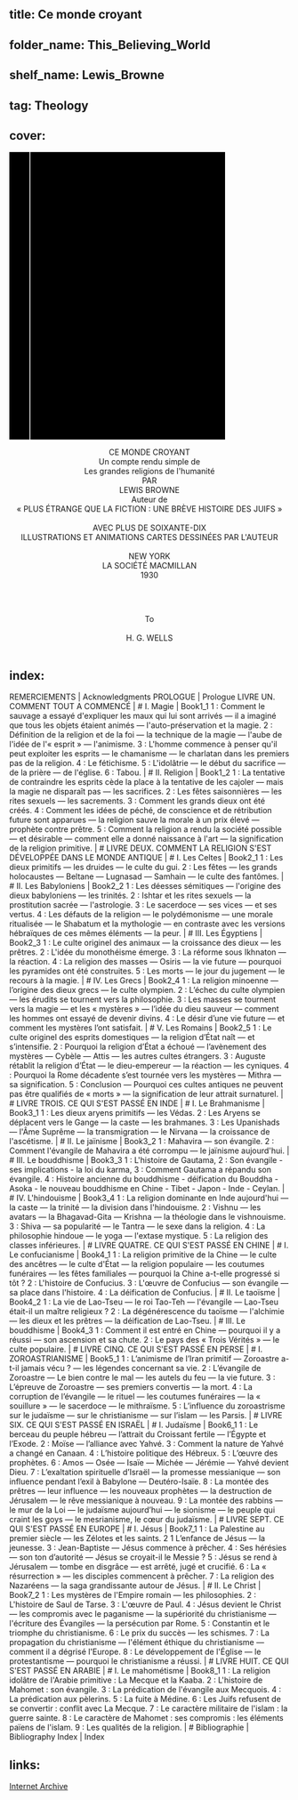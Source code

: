 ## title: Ce monde croyant
## folder_name: This_Believing_World
## shelf_name: Lewis_Browne
## tag: Theology
## cover:
<div class="urantiapedia-book-front urantiapedia-book-science">
<svg xmlns="http://www.w3.org/2000/svg" width="102.6mm" height="136.8mm" viewBox="0 0 102.6 136.8" version="1.1">
	<g transform="translate(-7,-5)">
		<rect width="9.6" height="136.8" x="7" y="5" />
		<rect width="96.9" height="136.8" x="17" y="5" />
		<text style="font-size:5px" x="61" y="22">Lewis Browne</text>
		<text style="font-size:4px" x="61" y="125">New York: The Macmillan Company, 1926</text>
		<text style="font-size:9px" x="61" y="50">Ce monde croyant:</text>
		<text style="font-size:9px" x="61" y="60">Un compte rendu</text>
		<text style="font-size:9px" x="61" y="70">simple de la</text>
		<text style="font-size:9px" x="61" y="80">les grandes religions</text>
		<text style="font-size:9px" x="61" y="90">de l'humanité</text>
	</g>
</svg>
</div>

<p style="text-align:center;">
<span class="text-h3">CE MONDE CROYANT </span><br>
Un compte rendu simple de<br>
Les grandes religions de l'humanité<br>
PAR<br>
<span class="text-h5">LEWIS BROWNE</span><br>
Auteur de <br>
« PLUS ÉTRANGE QUE LA FICTION : UNE BRÈVE HISTOIRE DES JUIFS »<br>
<br>
AVEC PLUS DE SOIXANTE-DIX <br>
ILLUSTRATIONS ET ANIMATIONS
CARTES DESSINÉES PAR L'AUTEUR <br>
<br>
NEW YORK<br>
LA SOCIÉTÉ MACMILLAN<br>
1930<br>
<br>
</p>

<br>

<p style="text-align:center;">
To<br>
<br>
H. G. WELLS<br>
<br>
</p>

## index:
REMERCIEMENTS | Acknowledgments
PROLOGUE | Prologue
LIVRE UN. COMMENT TOUT A COMMENCÉ | #
	I. Magie | Book1_1
		1 : Comment le sauvage a essayé d'expliquer les maux qui lui sont arrivés — il a imaginé que tous les objets étaient animés — l'auto-préservation et la magie. 2 : Définition de la religion et de la foi — la technique de la magie — l'aube de l'idée de l'« esprit » — l'animisme. 3 : L'homme commence à penser qu'il peut exploiter les esprits — le chamanisme — le charlatan dans les premiers pas de la religion. 4 : Le fétichisme. 5 : L'idolâtrie — le début du sacrifice — de la prière — de l'église. 6 : Tabou. | #
	II. Religion | Book1_2
		1 : La tentative de contraindre les esprits cède la place à la tentative de les cajoler — mais la magie ne disparaît pas — les sacrifices. 2 : Les fêtes saisonnières — les rites sexuels — les sacrements. 3 : Comment les grands dieux ont été créés. 4 : Comment les idées de péché, de conscience et de rétribution future sont apparues — la religion sauve la morale à un prix élevé — prophète contre prêtre. 5 : Comment la religion a rendu la société possible — et désirable — comment elle a donné naissance à l'art — la signification de la religion primitive. | #
LIVRE DEUX. COMMENT LA RELIGION S'EST DÉVELOPPÉE DANS LE MONDE ANTIQUE | #
	I. Les Celtes | Book2_1
		1 : Les dieux primitifs — les druides — le culte du gui. 2 : Les fêtes — les grands holocaustes — Beltane — Lugnasad — Samhain — le culte des fantômes. | #
	II. Les Babyloniens | Book2_2
		1 : Les déesses sémitiques — l'origine des dieux babyloniens — les trinités. 2 : Ishtar et les rites sexuels — la prostitution sacrée — l'astrologie. 3 : Le sacerdoce — ses vices — et ses vertus. 4 : Les défauts de la religion — le polydémonisme — une morale ritualisée — le Shabatum et la mythologie — en contraste avec les versions hébraïques de ces mêmes éléments — la peur. | #
	III. Les Égyptiens | Book2_3
		1 : Le culte originel des animaux — la croissance des dieux — les prêtres. 2 : L'idée du monothéisme émerge. 3 : La réforme sous Ikhnaton — la réaction. 4 : La religion des masses — Osiris — la vie future — pourquoi les pyramides ont été construites. 5 : Les morts — le jour du jugement — le recours à la magie. | #
	IV. Les Grecs | Book2_4
		1 : La religion minoenne — l’origine des dieux grecs — le culte olympien. 2 : L’échec du culte olympien — les érudits se tournent vers la philosophie. 3 : Les masses se tournent vers la magie — et les « mystères » — l’idée du dieu sauveur — comment les hommes ont essayé de devenir divins. 4 : Le désir d’une vie future — et comment les mystères l’ont satisfait. | #
	V. Les Romains | Book2_5
		1 : Le culte originel des esprits domestiques — la religion d’État naît — et s’intensifie. 2 : Pourquoi la religion d’État a échoué — l’avènement des mystères — Cybèle — Attis — les autres cultes étrangers. 3 : Auguste rétablit la religion d’État — le dieu-empereur — la réaction — les cyniques. 4 : Pourquoi la Rome décadente s’est tournée vers les mystères — Mithra — sa signification. 5 : Conclusion — Pourquoi ces cultes antiques ne peuvent pas être qualifiés de « morts » — la signification de leur attrait surnaturel. | #
LIVRE TROIS. CE QUI S'EST PASSÉ EN INDE | #
	I. Le Brahmanisme | Book3_1
		1 : Les dieux aryens primitifs — les Védas. 2 : Les Aryens se déplacent vers le Gange — la caste — les brahmanes. 3 : Les Upanishads — l'Âme Suprême — la transmigration — le Nirvana — la croissance de l'ascétisme. | #
	II. Le jaïnisme | Book3_2
		1 : Mahavira — son évangile. 2 : Comment l'évangile de Mahavira a été corrompu — le jaïnisme aujourd'hui. | #
	III. Le bouddhisme | Book3_3
		1 : L'histoire de Gautama, 2 : Son évangile - ses implications - la loi du karma, 3 : Comment Gautama a répandu son évangile. 4 : Histoire ancienne du bouddhisme - déification du Bouddha - Asoka - le nouveau bouddhisme en Chine - Tibet - Japon - Inde - Ceylan. | #
	IV. L'hindouisme | Book3_4
		1 : La religion dominante en Inde aujourd'hui — la caste — la trinité — la division dans l'hindouisme. 2 : Vishnu — les avatars — la Bhagavad-Gita — Krishna — la théologie dans le vishnouisme. 3 : Shiva — sa popularité — le Tantra — le sexe dans la religion. 4 : La philosophie hindoue — le yoga — l'extase mystique. 5 : La religion des classes inférieures. | #
LIVRE QUATRE. CE QUI S'EST PASSÉ EN CHINE | #
	I. Le confucianisme | Book4_1
		1 : La religion primitive de la Chine — le culte des ancêtres — le culte d'État — la religion populaire — les coutumes funéraires — les fêtes familiales — pourquoi la Chine a-t-elle progressé si tôt ? 2 : L'histoire de Confucius. 3 : L'œuvre de Confucius — son évangile — sa place dans l'histoire. 4 : La déification de Confucius. | #
	II. Le taoïsme | Book4_2
		1 : La vie de Lao-Tseu — le roi Tao-Teh — l'évangile — Lao-Tseu était-il un maître religieux ? 2 : La dégénérescence du taoïsme — l'alchimie — les dieux et les prêtres — la déification de Lao-Tseu. | #
	III. Le bouddhisme | Book4_3
		1 : Comment il est entré en Chine — pourquoi il y a réussi — son ascension et sa chute. 2 : Le pays des « Trois Vérités » — le culte populaire. | #
LIVRE CINQ. CE QUI S'EST PASSÉ EN PERSE | #
	I. ZOROASTRIANISME | Book5_1
		1 : L’animisme de l’Iran primitif — Zoroastre a-t-il jamais vécu ? — les légendes concernant sa vie. 2 : L’évangile de Zoroastre — Le bien contre le mal — les autels du feu — la vie future. 3 : L’épreuve de Zoroastre — ses premiers convertis — la mort. 4 : La corruption de l’évangile — le rituel — les coutumes funéraires — la « souillure » — le sacerdoce — le mithraïsme. 5 : L’influence du zoroastrisme sur le judaïsme — sur le christianisme — sur l’islam — les Parsis. | #
LIVRE SIX. CE QUI S'EST PASSÉ EN ISRAËL | #
	I. Judaïsme | Book6_1
		1 : Le berceau du peuple hébreu — l’attrait du Croissant fertile — l’Égypte et l’Exode. 2 : Moïse — l’alliance avec Yahvé. 3 : Comment la nature de Yahvé a changé en Canaan. 4 : L’histoire politique des Hébreux. 5 : L’œuvre des prophètes. 6 : Amos — Osée — Isaïe — Michée — Jérémie — Yahvé devient Dieu. 7 : L’exaltation spirituelle d’Israël — la promesse messianique — son influence pendant l’exil à Babylone — Deutéro-Isaïe. 8 : La montée des prêtres — leur influence — les nouveaux prophètes — la destruction de Jérusalem — le rêve messianique à nouveau. 9 : La montée des rabbins — le mur de la Loi — le judaïsme aujourd’hui — le sionisme — le peuple qui craint les goys — le mesrianisme, le cœur du judaïsme. | #
LIVRE SEPT. CE QUI S'EST PASSÉ EN EUROPE | #
	I. Jésus | Book7_1
		1 : La Palestine au premier siècle — les Zélotes et les saints. 2 1 L’enfance de Jésus — la jeunesse. 3 : Jean-Baptiste — Jésus commence à prêcher. 4 : Ses hérésies — son ton d’autorité — Jésus se croyait-il le Messie ? 5 : Jésus se rend à Jérusalem — tombe en disgrâce — est arrêté, jugé et crucifié. 6 : La « résurrection » — les disciples commencent à prêcher. 7 : La religion des Nazaréens — la saga grandissante autour de Jésus. | #
	II. Le Christ | Book7_2
		1 : Les mystères de l'Empire romain — les philosophies. 2 : L'histoire de Saul de Tarse. 3 : L'œuvre de Paul. 4 : Jésus devient le Christ — les compromis avec le paganisme — la supériorité du christianisme — l'écriture des Évangiles — la persécution par Rome. 5 : Constantin et le triomphe du christianisme. 6 : Le prix du succès — les schismes. 7 : La propagation du christianisme — l'élément éthique du christianisme — comment il a dégrisé l'Europe. 8 : Le développement de l'Église — le protestantisme — pourquoi le christianisme a réussi. | #
LIVRE HUIT. CE QUI S'EST PASSÉ EN ARABIE | #
	I. Le mahométisme | Book8_1
		1 : La religion idolâtre de l'Arabie primitive : La Mecque et la Kaaba. 2 : L'histoire de Mahomet : son évangile. 3 : La prédication de l'évangile aux Mecquois. 4 : La prédication aux pèlerins. 5 : La fuite à Médine. 6 : Les Juifs refusent de se convertir : conflit avec La Mecque. 7 : Le caractère militaire de l'islam : la guerre sainte. 8 : Le caractère de Mahomet : ses compromis : les éléments païens de l'islam. 9 : Les qualités de la religion. | #
Bibliographie | Bibliography
Index | Index 


## links:
[Internet Archive](https://archive.org/details/in.ernet.dli.2015.264769/mode/2up)